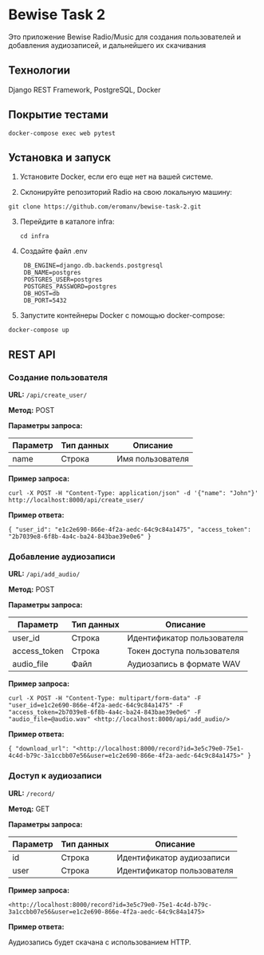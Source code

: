 # Bewise Task 2

Это приложение Bewise Radio/Music для создания пользователей и добавления аудиозаписей, и дальнейшего их скачивания

## Технологии

Django REST Framework, PostgreSQL, Docker

## Покрытие тестами

`docker-compose exec web pytest`

## Установка и запуск

1. Установите Docker, если его еще нет на вашей системе.

2. Склонируйте репозиторий Radio на свою локальную машину:

  `git clone https://github.com/eromanv/bewise-task-2.git`

3. Перейдите в каталоге infra:

    `cd infra`

4. Создайте файл .env

        DB_ENGINE=django.db.backends.postgresql
        DB_NAME=postgres
        POSTGRES_USER=postgres
        POSTGRES_PASSWORD=postgres
        DB_HOST=db
        DB_PORT=5432

5. Запустите контейнеры Docker с помощью docker-compose:

`docker-compose up`

## REST API

### Создание пользователя

**URL:** `/api/create_user/`

**Метод:** POST

**Параметры запроса:**

| Параметр | Тип данных | Описание     |
|----------|------------|--------------|
| name     | Строка     | Имя пользователя |

**Пример запроса:**

`curl -X POST -H "Content-Type: application/json" -d '{"name": "John"}' http://localhost:8000/api/create_user/`

**Пример ответа:**

`
{
  "user_id": "e1c2e690-866e-4f2a-aedc-64c9c84a1475",
  "access_token": "2b7039e8-6f8b-4a4c-ba24-843bae39e0e6"
}
`

### Добавление аудиозаписи

**URL:** `/api/add_audio/`

**Метод:** POST

**Параметры запроса:**

| Параметр   | Тип данных |  Описание                  |
|------------|------------|----------------------------|
| user_id    | Строка     | Идентификатор пользователя |
|access_token| Строка     | Токен доступа пользователя |
|audio_file  | Файл       | Аудиозапись в формате WAV  |

**Пример запроса:**

`curl -X POST -H "Content-Type: multipart/form-data" -F "user_id=e1c2e690-866e-4f2a-aedc-64c9c84a1475" -F "access_token=2b7039e8-6f8b-4a4c-ba24-843bae39e0e6" -F "audio_file=@audio.wav" <http://localhost:8000/api/add_audio/>`

**Пример ответа:**

`{
  "download_url": "<http://localhost:8000/record?id=3e5c79e0-75e1-4c4d-b79c-3a1ccbb07e56&user=e1c2e690-866e-4f2a-aedc-64c9c84a1475>"
}`

### Доступ к аудиозаписи

**URL:** `/record/`

**Метод:** GET

**Параметры запроса:**

| Параметр   | Тип данных |  Описание                  |
|------------|------------|----------------------------|
| id         | Строка     |  Идентификатор аудиозаписи |
|user        | Строка     | Идентификатор пользователя |

**Пример запроса:**

`<http://localhost:8000/record?id=3e5c79e0-75e1-4c4d-b79c-3a1ccbb07e56&user=e1c2e690-866e-4f2a-aedc-64c9c84a1475>`

**Пример ответа:**

Аудиозапись будет скачана с использованием HTTP.
